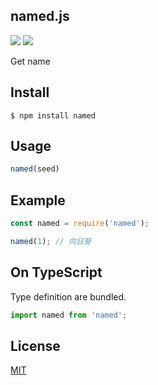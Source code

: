 named.js
-------------------------------

[![][npm-badge]][npm-link]
[![][mit-badge]][mit]

Get name

## Install
``` shell
$ npm install named
```

## Usage
``` javascript
named(seed)
```

## Example
``` javascript
const named = require('named');

named(1); // 向日葵
```

## On TypeScript
Type definition are bundled.
``` typescript
import named from 'named';
```

## License
[MIT](LICENSE)

[npm-link]:  https://www.npmjs.com/package/named
[npm-badge]: https://img.shields.io/npm/v/named.svg?style=flat-square
[mit]:       http://opensource.org/licenses/MIT
[mit-badge]: https://img.shields.io/badge/license-MIT-444444.svg?style=flat-square
